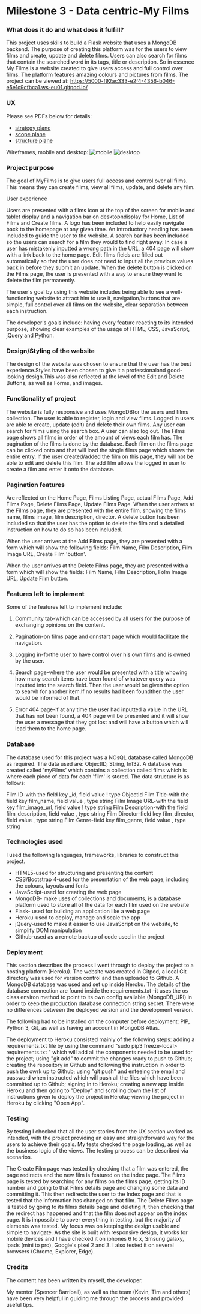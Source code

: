 # Milestone 3 - Data centric-My Films

### What does it do and what does it fulfill?

This project uses skills to build a Flask website that uses a MongoDB backend. The purpose of creating this platform was for 
the users to view films and create, update and delete films. Users can also search for films that contain the searched 
word in its tags, title or description. So in essence My Films is a website created to give users access and full control over films.  The platform features amazing colours and pictures from films. The project can be viewed at: 
https://5000-f92ac333-e2f4-4356-b046-e5e1c9cfbca1.ws-eu01.gitpod.io/

### UX

Please see PDFs below for details:
- [strategy plane](https://github.com/AnGherase/milestone-3/blob/master/images/strategy-plane.pdf)
- [scope plane](https://github.com/AnGherase/milestone-3/blob/master/images/scope-plane.pdf)
- [structure plane](https://github.com/AnGherase/milestone-3/blob/master/images/structure-plane.pdf)

Wireframes, mobile and desktop:
![mobile](https://github.com/AnGherase/milestone-3/blob/master/images/mobile-view.png)
![desktop](https://github.com/AnGherase/milestone-3/blob/master/images/desktop-view.png)

### Project purpose

The goal of MyFilms is to give users full access and control over all films. This means they can create films, view all films, update, and delete any film.

User experience

Users are presented with a films icon at the top of the screen for mobile and tablet display and a navigation bar on desktopndisplay for Home, List of Films and Create films. A logo has been included to help easily navigate back to the homepage at any given time. An introductory heading has been included to guide the user to the website. A search bar has been included so the users can search for a film they would to find right away. In case a user has mistakenly inputted a wrong path in the URL, a 404 page will show with a link back to the home page. Edit films fields are filled out automatically so that the user does not need to input all the previous values back in before they submit an update. When the delete button is clicked on the Films page, the user is presented with a way to ensure they want to delete the film permanently.

The user's goal by using this website includes being able to see a well-functioning website to attract him to  use it, navigation/buttons that are simple, full control over all films on the website, clear separation between each instruction.

The developer's goals include: having every feature reacting to its intended purpose, showing clear examples of the usage of HTML, CSS, JavaScript, jQuery and Python. 


### Design/Styling of the website

The design of the website was chosen to ensure that the user has the best experience.Styles have been chosen to give it a professionaland good-looking design.This was also reflected at the level of the Edit and Delete Buttons, as well as Forms, and images.


### Functionality of project


The website is fully responsive and uses MongoDBfor the users and films collection. The user is able to register, 
login and view films. Logged in users are able to create, update (edit) and delete their own films. Any user can search 
for films using the search box. A user can also log out. The Films page shows all films in order of the amount of views 
each film has. The pagination of the films is done by the database. Each film on the films page can be clicked onto and 
that will load the single films page which shows the entire entry. If the user created/added the film on this page, they 
will not be able to edit and delete this film. The add film allows the logged in user to create a film and enter it onto 
the database. 

### Pagination features

Are reflected on the Home Page, Films Listing Page, actual Films Page, Add Films Page, Delete Films Page, Update Films Page. When the user arrives at the Films page, they are presented with the entire film, showing the films name, films image, film description, director. A delete button has been included so that the user has the option to delete the film and a detailed instruction on how to do so has been included. 

When the user arrives at the Add Films page, they are presented with a form which will show the following fields: Film Name, Film Description, Film Image URL, Create Film 'button'.

When the user arrives at the Delete Films page, they are presented with a form which will show the fields: Film Name, Film Description, Folm Image URL, Update Film button.

### Features left to implement

Some of the features left to implement include: 

1. Community tab-which can be accessed by all users for the purpose of exchanging opinions on the content.

2. Pagination-on films page and onnstart page which would facilitate the navigation.

3. Logging in-forthe user to have control over his own films and is owned by the user. 

4. Search page-where the user would be presented with a title whowing how many search items have been found of whatever query was inputted into the search field. Then the user would be given the option to searvh for another item.If no results had been foundthen the user would be informed of that. 

5. Error 404 page-if at any time the user had inputted a value in the URL that has not been found, a 404 page will be presented and it will show the user a message that they got lost and will have a button which will lead them to the home page.

### Database

The database used for this project was a NOsQL database called MongoDB as required. The data used are: ObjectID, String, Int32. A database was created called 'myFilms' which contains a collection called films which is where each piece of data for each 'film' is stored. The data structure is as follows: 

Film ID-with the field key  _id, field value <creates ID automatically>! type ObjectId
Film Title-with the field key film_name, field value <name of your film>, type string
Film Image URL-with the field key film_image_url, field value <Full image path of film>! type string
Film Description-with the field film_description, field value <Describe your film in a paragraph>, type string
Film Director-field key film_director, field value <Name of the film director>, type string
Film Genre-field key film_genre, field value <Name of the film genre>, type string


### Technologies used 

I used the following languages, frameworks, libraries to construct this project. 

- HTML5-used for structuring and presenting the content
- CSS/Bootstrap 4-used for the presentation of the web page, including the colours, layouts and fonts
- JavaScript-used for creating the web page
- MongoDB- make uses of collections and documents, is a database platform used to store all of the data for each film used on the website
- Flask- used for building an application like a web page
- Heroku-used to deploy, manage and scale the app
- jQuery-used to make it easier to use JavaScript on the website, to simplify DOM manipulation
- Github-used as a remote backup of code used in the project

### Deployment

This section describes the process I went through to deploy the project to a hosting platform (Heroku). The website 
was created in Gitpod, a local Git directory was used for version control and then uploaded to Github. A MongoDB 
database was used and set up inside Heroku. The details of the database connection are found inside the requirements.txt 
-it uses the os class environ method to point to its own config available (MongoDB_URI) in order to keep the production 
database connection string secret. There were no differences between the deployed version and the development version.

The following had to be installed on the computer before deployment: PIP, Python 3, Git, as well as having an account in MongoDB Atlas. 

The deployment to Heroku consisted mainly of the following steps: adding a requirements.txt file by using the command "sudo pip3 freeze-local> requirements.txt " which will add all the components needed to be used for the project; using "git add" to commit the changes ready to push to Github; creating the repository in Github and following the instruction in order to push the owrk up to Github; using "git push" and enteeing the email and password when instructed which will push all the files which have been committed up to Github; signing in to Heroku; creating a new app inside Heroku and then going to "Deploy" and scrolling down the list of instructions given to deploy the project in Heroku; viewing the project in Heroku by clicking "Open App".

### Testing

By testing I checked that all the user stories from the UX section worked as intended, with the project providing an 
easy and straightforward way for the users to achieve their goals. My tests checked the page loading, as well as the 
business logic of the views. The testing process can be described via scenarios.

The Create Film page was tested by checking that a film was entered, the page redirects and the new film is featured on the index page. The Films page is tested by searching for any films on the films page, getting its ID number and going to that Films details page and changing some data and committing it. This then redirects the user to the Index page and that is tested that the information has changed on that film. The Delete Films page is tested by going to its films details page and deleting 
it, then checking that the redirect has happened and that the film does not appear on the index page. It is impossible 
to cover everything in testing, but the majority of elements was tested. My focus was on keeping the design usable and 
simple to navigate. As the site is built with responsive design, it works for mobile devices and I have checked it on
iphones 6 to x, Smsung galaxy, ipads (mini to pro), Google's pixel 2 and 3. I also tested it on several browsers 
(Chrome, Explorer, Edge).

### Credits

The content has been written by myself, the developer. 

My mentor (Spencer Barriball), as well as the team (Kevin, Tim and others) have been very helpful in guiding me through the process and provided useful tips. 





